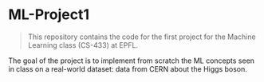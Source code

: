 # ML-Project1

> This repository contains the code for the first project for the Machine
> Learning class (CS-433) at EPFL.

The goal of the project is to implement from scratch the ML concepts seen in 
class on a real-world dataset: data from CERN about the Higgs boson.
